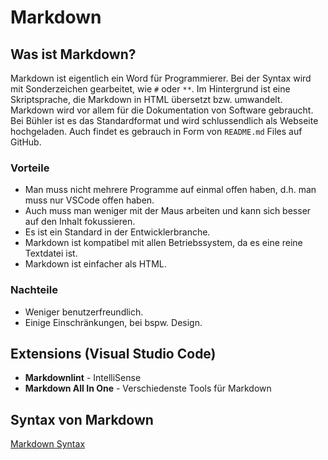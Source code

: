# Markdown

## Was ist Markdown?

Markdown ist eigentlich ein Word für Programmierer. Bei der Syntax wird mit Sonderzeichen gearbeitet, wie `#` oder `**`. Im Hintergrund ist eine Skriptsprache, die Markdown in HTML übersetzt bzw. umwandelt.  
Markdown wird vor allem für die Dokumentation von Software gebraucht. Bei Bühler ist es das Standardformat und wird schlussendlich als Webseite hochgeladen. Auch findet es gebrauch in Form von `README.md` Files auf GitHub.

### Vorteile

- Man muss nicht mehrere Programme auf einmal offen haben, d.h. man muss nur VSCode offen haben.
- Auch muss man weniger mit der Maus arbeiten und kann sich besser auf den Inhalt fokussieren.
- Es ist ein Standard in der Entwicklerbranche.
- Markdown ist kompatibel mit allen Betriebssystem, da es eine reine Textdatei ist.
- Markdown ist einfacher als HTML.

### Nachteile

- Weniger benutzerfreundlich.
- Einige Einschränkungen, bei bspw. Design.

## Extensions (Visual Studio Code)

- **Markdownlint** - IntelliSense
- **Markdown All In One** - Verschiedenste Tools für Markdown

## Syntax von Markdown

[Markdown Syntax](Markdown-Syntax.md)